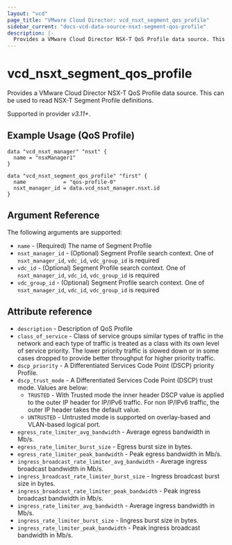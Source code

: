 ```yaml
---
layout: "vcd"
page_title: "VMware Cloud Director: vcd_nsxt_segment_qos_profile"
sidebar_current: "docs-vcd-data-source-nsxt-segment-qos-profile"
description: |-
  Provides a VMware Cloud Director NSX-T QoS Profile data source. This can be used to read NSX-T Segment Profile definitions.
---
```


# vcd\_nsxt\_segment\_qos\_profile

Provides a VMware Cloud Director NSX-T QoS Profile data source. This can be used to read NSX-T Segment Profile definitions.

Supported in provider *v3.11+*.

## Example Usage (QoS Profile)

```hcl
data "vcd_nsxt_manager" "nsxt" {
  name = "nsxManager1"
}

data "vcd_nsxt_segment_qos_profile" "first" {
  name            = "qos-profile-0"
  nsxt_manager_id = data.vcd_nsxt_manager.nsxt.id
}
```


## Argument Reference

The following arguments are supported:

* `name` - (Required) The name of Segment Profile
* `nsxt_manager_id` - (Optional) Segment Profile search context. One of `nsxt_manager_id`, `vdc_id`, `vdc_group_id` is required
* `vdc_id` - (Optional) Segment Profile search context. One of `nsxt_manager_id`, `vdc_id`, `vdc_group_id` is required
* `vdc_group_id` - (Optional) Segment Profile search context. One of `nsxt_manager_id`, `vdc_id`, `vdc_group_id` is required


## Attribute reference

* `description` - Description of QoS Profile
* `class_of_service` - Class of service groups similar types of traffic in the network and each type
  of traffic is treated as a class with its own level of service priority. The lower priority
  traffic is slowed down or in some cases dropped to provide better throughput for higher priority
  traffic.
* `dscp_priority` - A Differentiated Services Code Point (DSCP) priority
  Profile. 
* `dscp_trust_mode` - A Differentiated Services Code Point (DSCP) trust mode. Values are below:
  * `TRUSTED` - With Trusted mode the inner header DSCP value is applied to the outer IP header for
    IP/IPv6 traffic. For non IP/IPv6 traffic, the outer IP header takes the default value.
  * `UNTRUSTED` - Untrusted mode is supported on overlay-based and VLAN-based logical port. 
* `egress_rate_limiter_avg_bandwidth` - Average egress bandwidth in Mb/s.
* `egress_rate_limiter_burst_size` - Egress burst size in bytes.
* `egress_rate_limiter_peak_bandwidth` - Peak egress bandwidth in Mb/s.
* `ingress_broadcast_rate_limiter_avg_bandwidth` - Average ingress broadcast bandwidth in Mb/s.
* `ingress_broadcast_rate_limiter_burst_size` - Ingress broadcast burst size in bytes.
* `ingress_broadcast_rate_limiter_peak_bandwidth` - Peak ingress broadcast bandwidth in Mb/s.
* `ingress_rate_limiter_avg_bandwidth` - Average ingress bandwidth in Mb/s.
* `ingress_rate_limiter_burst_size` - Iingress burst size in bytes.
* `ingress_rate_limiter_peak_bandwidth` - Peak ingress broadcast bandwidth in Mb/s.
